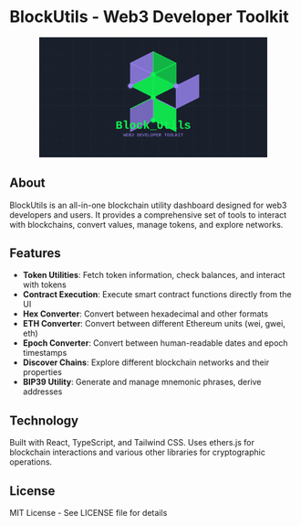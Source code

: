 
# BlockUtils - Web3 Developer Toolkit

<div align="center">
  <img src="./public/dashboard-preview.svg" alt="BlockUtils Logo" width="400" />
</div>

## About

BlockUtils is an all-in-one blockchain utility dashboard designed for web3 developers and users. It provides a comprehensive set of tools to interact with blockchains, convert values, manage tokens, and explore networks.

## Features

- **Token Utilities**: Fetch token information, check balances, and interact with tokens
- **Contract Execution**: Execute smart contract functions directly from the UI
- **Hex Converter**: Convert between hexadecimal and other formats
- **ETH Converter**: Convert between different Ethereum units (wei, gwei, eth)
- **Epoch Converter**: Convert between human-readable dates and epoch timestamps
- **Discover Chains**: Explore different blockchain networks and their properties
- **BIP39 Utility**: Generate and manage mnemonic phrases, derive addresses

## Technology

Built with React, TypeScript, and Tailwind CSS. Uses ethers.js for blockchain interactions and various other libraries for cryptographic operations.

## License

MIT License - See LICENSE file for details


